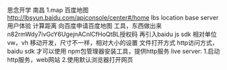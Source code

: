 思念开学
南昌
1.map 百度地图
http://lbsyun.baidu.com/apiconsole/center#/home
lbs location base server 用户体验
计算距离
向百度申请百度地图
工具，东西做出来
n82rmWdy7ivGcY6UgejnACnlCfHoQtBL授权码
再引入baidu js sdk
相对单位vw，vh 移动开发，尺寸不一样，相对大小的设置
文件打开方式
http访问方式，baidu sdk 才可以使用
npm包管理器安装工具，提供http服务
live server:
1.启动http服务，web网站
2.使用默认浏览器打开网页
